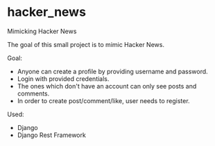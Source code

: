 # hacker_news
Mimicking Hacker News

The goal of this small project is to mimic Hacker News.

Goal:

- Anyone can create a profile by providing username and password.
- Login with provided credentials.
- The ones which don't have an account can only see posts and comments.
- In order to create post/comment/like, user needs to register.


Used:
- Django
- Django Rest Framework

